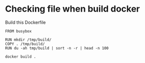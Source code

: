 # Checking file when build docker



Build this Dockerfile

```text
FROM busybox

RUN mkdir /tmp/build/
COPY . /tmp/build/
RUN du -ah tmp/build | sort -n -r | head -n 100
```

```bash
docker build .
```

